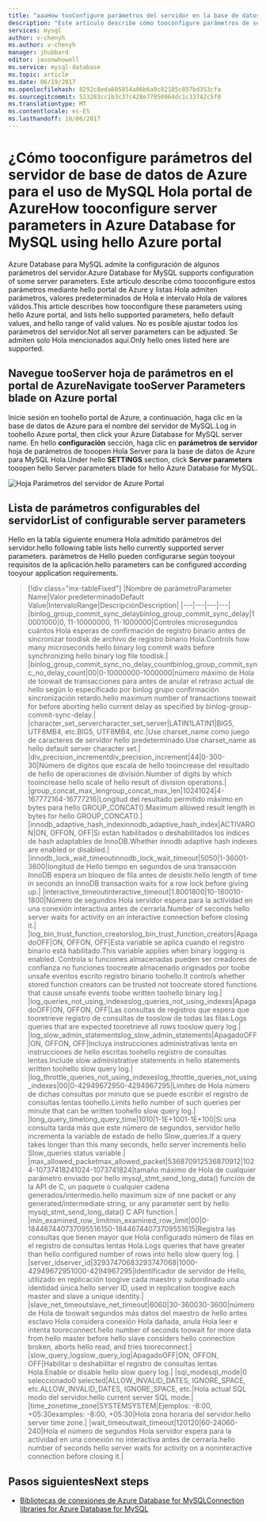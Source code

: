 ```yaml
---
title: "aaaHow tooConfigure parámetros del servidor en la base de datos de Azure para MySQL | Documentos de Microsoft"
description: "Este artículo describe cómo tooconfigure parámetros de servidor disponibles en la base de datos de Azure para el uso de MySQL Hola portal de Azure."
services: mysql
author: v-chenyh
ms.author: v-chenyh
manager: jhubbard
editor: jasonwhowell
ms.service: mysql-database
ms.topic: article
ms.date: 06/19/2017
ms.openlocfilehash: 8292c8eda605854a06b6a9c82185c857bd353cfa
ms.sourcegitcommit: 523283cc1b3c37c428e77850964dc1c33742c5f0
ms.translationtype: MT
ms.contentlocale: es-ES
ms.lasthandoff: 10/06/2017
---
```

# <a name="how-tooconfigure-server-parameters-in-azure-database-for-mysql-using-hello-azure-portal"></a><span data-ttu-id="4a13e-103">¿Cómo tooconfigure parámetros del servidor de base de datos de Azure para el uso de MySQL Hola portal de Azure</span><span class="sxs-lookup"><span data-stu-id="4a13e-103">How tooconfigure server parameters in Azure Database for MySQL using hello Azure portal</span></span>

<span data-ttu-id="4a13e-104">Azure Database para MySQL admite la configuración de algunos parámetros del servidor.</span><span class="sxs-lookup"><span data-stu-id="4a13e-104">Azure Database for MySQL supports configuration of some server parameters.</span></span> <span data-ttu-id="4a13e-105">Este artículo describe cómo tooconfigure estos parámetros mediante hello portal de Azure y listas Hola admiten parámetros, valores predeterminados de Hola e intervalo Hola de valores válidos.</span><span class="sxs-lookup"><span data-stu-id="4a13e-105">This article describes how tooconfigure these parameters using hello Azure portal, and lists hello supported parameters, hello default values, and hello range of valid values.</span></span> <span data-ttu-id="4a13e-106">No es posible ajustar todos los parámetros del servidor.</span><span class="sxs-lookup"><span data-stu-id="4a13e-106">Not all server parameters can be adjusted.</span></span> <span data-ttu-id="4a13e-107">Se admiten solo Hola mencionados aquí.</span><span class="sxs-lookup"><span data-stu-id="4a13e-107">Only hello ones listed here are supported.</span></span>

## <a name="navigate-tooserver-parameters-blade-on-azure-portal"></a><span data-ttu-id="4a13e-108">Navegue tooServer hoja de parámetros en el portal de Azure</span><span class="sxs-lookup"><span data-stu-id="4a13e-108">Navigate tooServer Parameters blade on Azure portal</span></span>

<span data-ttu-id="4a13e-109">Inicie sesión en toohello portal de Azure, a continuación, haga clic en la base de datos de Azure para el nombre del servidor de MySQL.</span><span class="sxs-lookup"><span data-stu-id="4a13e-109">Log in toohello Azure portal, then click your Azure Database for MySQL server name.</span></span> <span data-ttu-id="4a13e-110">En hello **configuración** sección, haga clic en **parámetros de servidor** hoja de parámetros de tooopen Hola Server para la base de datos de Azure para MySQL Hola.</span><span class="sxs-lookup"><span data-stu-id="4a13e-110">Under hello **SETTINGS** section, click **Server parameters** tooopen hello Server parameters blade for hello Azure Database for MySQL.</span></span>

![Hoja Parámetros del servidor de Azure Portal](./media/howto-server-parameters/auzre-portal-server-parameters.png)

## <a name="list-of-configurable-server-parameters"></a><span data-ttu-id="4a13e-112">Lista de parámetros configurables del servidor</span><span class="sxs-lookup"><span data-stu-id="4a13e-112">List of configurable server parameters</span></span>

<span data-ttu-id="4a13e-113">Hello en la tabla siguiente enumera Hola admitido parámetros del servidor.</span><span class="sxs-lookup"><span data-stu-id="4a13e-113">hello following table lists hello currently supported server parameters.</span></span> <span data-ttu-id="4a13e-114">parámetros de Hello pueden configurarse según tooyour requisitos de la aplicación.</span><span class="sxs-lookup"><span data-stu-id="4a13e-114">hello parameters can be configured according tooyour application requirements.</span></span>

> [!div class="mx-tableFixed"]
|<span data-ttu-id="4a13e-115">Nombre de parámetro</span><span class="sxs-lookup"><span data-stu-id="4a13e-115">Parameter Name</span></span>|<span data-ttu-id="4a13e-116">Valor predeterminado</span><span class="sxs-lookup"><span data-stu-id="4a13e-116">Default Value</span></span>|<span data-ttu-id="4a13e-117">Intervalo</span><span class="sxs-lookup"><span data-stu-id="4a13e-117">Range</span></span>|<span data-ttu-id="4a13e-118">Descripción</span><span class="sxs-lookup"><span data-stu-id="4a13e-118">Description</span></span>|
|---|---|---|---|
|<span data-ttu-id="4a13e-119">binlog_group_commit_sync_delay</span><span class="sxs-lookup"><span data-stu-id="4a13e-119">binlog_group_commit_sync_delay</span></span>|<span data-ttu-id="4a13e-120">1000</span><span class="sxs-lookup"><span data-stu-id="4a13e-120">1000</span></span>|<span data-ttu-id="4a13e-121">0, 11-1000000</span><span class="sxs-lookup"><span data-stu-id="4a13e-121">0, 11-1000000</span></span>|<span data-ttu-id="4a13e-122">Controles microsegundos cuántos Hola esperas de confirmación de registro binario antes de sincronizar toodisk de archivo de registro binario Hola.</span><span class="sxs-lookup"><span data-stu-id="4a13e-122">Controls how many microseconds hello binary log commit waits before synchronizing hello binary log file toodisk.</span></span>|
|<span data-ttu-id="4a13e-123">binlog_group_commit_sync_no_delay_count</span><span class="sxs-lookup"><span data-stu-id="4a13e-123">binlog_group_commit_sync_no_delay_count</span></span>|<span data-ttu-id="4a13e-124">0</span><span class="sxs-lookup"><span data-stu-id="4a13e-124">0</span></span>|<span data-ttu-id="4a13e-125">0-1000000</span><span class="sxs-lookup"><span data-stu-id="4a13e-125">0-1000000</span></span>|<span data-ttu-id="4a13e-126">número máximo de Hola de toowait de transacciones para antes de anular el retraso actual de hello según lo especificado por binlog grupo confirmación sincronización retardo.</span><span class="sxs-lookup"><span data-stu-id="4a13e-126">hello maximum number of transactions toowait for before aborting hello current delay as specified by binlog-group-commit-sync-delay.</span></span>|
|<span data-ttu-id="4a13e-127">character_set_server</span><span class="sxs-lookup"><span data-stu-id="4a13e-127">character_set_server</span></span>|<span data-ttu-id="4a13e-128">LATIN1</span><span class="sxs-lookup"><span data-stu-id="4a13e-128">LATIN1</span></span>|<span data-ttu-id="4a13e-129">BIG5, UTF8MB4, etc.</span><span class="sxs-lookup"><span data-stu-id="4a13e-129">BIG5, UTF8MB4, etc.</span></span>|<span data-ttu-id="4a13e-130">Use charset_name como juego de caracteres de servidor hello predeterminado.</span><span class="sxs-lookup"><span data-stu-id="4a13e-130">Use charset_name as hello default server character set.</span></span>|
|<span data-ttu-id="4a13e-131">div_precision_increment</span><span class="sxs-lookup"><span data-stu-id="4a13e-131">div_precision_increment</span></span>|<span data-ttu-id="4a13e-132">4</span><span class="sxs-lookup"><span data-stu-id="4a13e-132">4</span></span>|<span data-ttu-id="4a13e-133">0-30</span><span class="sxs-lookup"><span data-stu-id="4a13e-133">0-30</span></span>|<span data-ttu-id="4a13e-134">Número de dígitos que escala de hello tooincrease del resultado de hello de operaciones de división.</span><span class="sxs-lookup"><span data-stu-id="4a13e-134">Number of digits by which tooincrease hello scale of hello result of division operations.</span></span>|
|<span data-ttu-id="4a13e-135">group_concat_max_len</span><span class="sxs-lookup"><span data-stu-id="4a13e-135">group_concat_max_len</span></span>|<span data-ttu-id="4a13e-136">1024</span><span class="sxs-lookup"><span data-stu-id="4a13e-136">1024</span></span>|<span data-ttu-id="4a13e-137">4-16777216</span><span class="sxs-lookup"><span data-stu-id="4a13e-137">4-16777216</span></span>|<span data-ttu-id="4a13e-138">Longitud del resultado permitido máximo en bytes para hello GROUP_CONCAT().</span><span class="sxs-lookup"><span data-stu-id="4a13e-138">Maximum allowed result length in bytes for hello GROUP_CONCAT().</span></span>|
|<span data-ttu-id="4a13e-139">innodb_adaptive_hash_index</span><span class="sxs-lookup"><span data-stu-id="4a13e-139">innodb_adaptive_hash_index</span></span>|<span data-ttu-id="4a13e-140">ACTIVAR</span><span class="sxs-lookup"><span data-stu-id="4a13e-140">ON</span></span>|<span data-ttu-id="4a13e-141">ON, OFF</span><span class="sxs-lookup"><span data-stu-id="4a13e-141">ON, OFF</span></span>|<span data-ttu-id="4a13e-142">Si están habilitados o deshabilitados los índices de hash adaptables de InnoDB.</span><span class="sxs-lookup"><span data-stu-id="4a13e-142">Whether innodb adaptive hash indexes are enabled or disabled.</span></span>|
|<span data-ttu-id="4a13e-143">innodb_lock_wait_timeout</span><span class="sxs-lookup"><span data-stu-id="4a13e-143">innodb_lock_wait_timeout</span></span>|<span data-ttu-id="4a13e-144">50</span><span class="sxs-lookup"><span data-stu-id="4a13e-144">50</span></span>|<span data-ttu-id="4a13e-145">1-3600</span><span class="sxs-lookup"><span data-stu-id="4a13e-145">1-3600</span></span>|<span data-ttu-id="4a13e-146">longitud de Hello tiempo en segundos de una transacción InnoDB espera un bloqueo de fila antes de desistir.</span><span class="sxs-lookup"><span data-stu-id="4a13e-146">hello length of time in seconds an InnoDB transaction waits for a row lock before giving up.</span></span>|
|<span data-ttu-id="4a13e-147">interactive_timeout</span><span class="sxs-lookup"><span data-stu-id="4a13e-147">interactive_timeout</span></span>|<span data-ttu-id="4a13e-148">1.800</span><span class="sxs-lookup"><span data-stu-id="4a13e-148">1800</span></span>|<span data-ttu-id="4a13e-149">10-1800</span><span class="sxs-lookup"><span data-stu-id="4a13e-149">10-1800</span></span>|<span data-ttu-id="4a13e-150">Número de segundos Hola servidor espera para la actividad en una conexión interactiva antes de cerrarla.</span><span class="sxs-lookup"><span data-stu-id="4a13e-150">Number of seconds hello server waits for activity on an interactive connection before closing it.</span></span>|
|<span data-ttu-id="4a13e-151">log_bin_trust_function_creators</span><span class="sxs-lookup"><span data-stu-id="4a13e-151">log_bin_trust_function_creators</span></span>|<span data-ttu-id="4a13e-152">Apagado</span><span class="sxs-lookup"><span data-stu-id="4a13e-152">OFF</span></span>|<span data-ttu-id="4a13e-153">ON, OFF</span><span class="sxs-lookup"><span data-stu-id="4a13e-153">ON, OFF</span></span>|<span data-ttu-id="4a13e-154">Esta variable se aplica cuando el registro binario está habilitado.</span><span class="sxs-lookup"><span data-stu-id="4a13e-154">This variable applies when binary logging is enabled.</span></span> <span data-ttu-id="4a13e-155">Controla si funciones almacenadas pueden ser creadores de confianza no funciones toocreate almacenado originados por toobe unsafe eventos escrito registro binario toohello.</span><span class="sxs-lookup"><span data-stu-id="4a13e-155">It controls whether stored function creators can be trusted not toocreate stored functions that cause unsafe events toobe written toohello binary log.</span></span>|
|<span data-ttu-id="4a13e-156">log_queries_not_using_indexes</span><span class="sxs-lookup"><span data-stu-id="4a13e-156">log_queries_not_using_indexes</span></span>|<span data-ttu-id="4a13e-157">Apagado</span><span class="sxs-lookup"><span data-stu-id="4a13e-157">OFF</span></span>|<span data-ttu-id="4a13e-158">ON, OFF</span><span class="sxs-lookup"><span data-stu-id="4a13e-158">ON, OFF</span></span>|<span data-ttu-id="4a13e-159">Las consultas de registros que espera que tooretrieve registro de consultas de tooslow de todas las filas.</span><span class="sxs-lookup"><span data-stu-id="4a13e-159">Logs queries that are expected tooretrieve all rows tooslow query log.</span></span>|
|<span data-ttu-id="4a13e-160">log_slow_admin_statements</span><span class="sxs-lookup"><span data-stu-id="4a13e-160">log_slow_admin_statements</span></span>|<span data-ttu-id="4a13e-161">Apagado</span><span class="sxs-lookup"><span data-stu-id="4a13e-161">OFF</span></span>|<span data-ttu-id="4a13e-162">ON, OFF</span><span class="sxs-lookup"><span data-stu-id="4a13e-162">ON, OFF</span></span>|<span data-ttu-id="4a13e-163">Incluya instrucciones administrativas lenta en instrucciones de hello escritas toohello registro de consultas lentas.</span><span class="sxs-lookup"><span data-stu-id="4a13e-163">Include slow administrative statements in hello statements written toohello slow query log.</span></span>|
|<span data-ttu-id="4a13e-164">log_throttle_queries_not_using_indexes</span><span class="sxs-lookup"><span data-stu-id="4a13e-164">log_throttle_queries_not_using_indexes</span></span>|<span data-ttu-id="4a13e-165">0</span><span class="sxs-lookup"><span data-stu-id="4a13e-165">0</span></span>|<span data-ttu-id="4a13e-166">0-4294967295</span><span class="sxs-lookup"><span data-stu-id="4a13e-166">0-4294967295</span></span>|<span data-ttu-id="4a13e-167">Límites de Hola número de dichas consultas por minuto que se puede escribir el registro de consultas lentas toohello.</span><span class="sxs-lookup"><span data-stu-id="4a13e-167">Limits hello number of such queries per minute that can be written toohello slow query log.</span></span>|
|<span data-ttu-id="4a13e-168">long_query_time</span><span class="sxs-lookup"><span data-stu-id="4a13e-168">long_query_time</span></span>|<span data-ttu-id="4a13e-169">10</span><span class="sxs-lookup"><span data-stu-id="4a13e-169">10</span></span>|<span data-ttu-id="4a13e-170">1-1E+100</span><span class="sxs-lookup"><span data-stu-id="4a13e-170">1-1E+100</span></span>|<span data-ttu-id="4a13e-171">Si una consulta tarda más que este número de segundos, servidor hello incrementa la variable de estado de hello Slow_queries.</span><span class="sxs-lookup"><span data-stu-id="4a13e-171">If a query takes longer than this many seconds, hello server increments hello Slow_queries status variable.</span></span>|
|<span data-ttu-id="4a13e-172">max_allowed_packet</span><span class="sxs-lookup"><span data-stu-id="4a13e-172">max_allowed_packet</span></span>|<span data-ttu-id="4a13e-173">536870912</span><span class="sxs-lookup"><span data-stu-id="4a13e-173">536870912</span></span>|<span data-ttu-id="4a13e-174">1024-1073741824</span><span class="sxs-lookup"><span data-stu-id="4a13e-174">1024-1073741824</span></span>|<span data-ttu-id="4a13e-175">tamaño máximo de Hola de cualquier parámetro enviado por hello mysql_stmt_send_long_data() función de la API de C, un paquete o cualquier cadena generados/intermedio.</span><span class="sxs-lookup"><span data-stu-id="4a13e-175">hello maximum size of one packet or any generated/intermediate string, or any parameter sent by hello mysql_stmt_send_long_data() C API function.</span></span>|
|<span data-ttu-id="4a13e-176">min_examined_row_limit</span><span class="sxs-lookup"><span data-stu-id="4a13e-176">min_examined_row_limit</span></span>|<span data-ttu-id="4a13e-177">0</span><span class="sxs-lookup"><span data-stu-id="4a13e-177">0</span></span>|<span data-ttu-id="4a13e-178">0-18446744073709551615</span><span class="sxs-lookup"><span data-stu-id="4a13e-178">0-18446744073709551615</span></span>|<span data-ttu-id="4a13e-179">Registra las consultas que tienen mayor que Hola configurado número de filas en el registro de consultas lentas Hola.</span><span class="sxs-lookup"><span data-stu-id="4a13e-179">Logs queries that have greater than hello configured number of rows into hello slow query log.</span></span> |
|<span data-ttu-id="4a13e-180">server_id</span><span class="sxs-lookup"><span data-stu-id="4a13e-180">server_id</span></span>|<span data-ttu-id="4a13e-181">3293747068</span><span class="sxs-lookup"><span data-stu-id="4a13e-181">3293747068</span></span>|<span data-ttu-id="4a13e-182">1000-4294967295</span><span class="sxs-lookup"><span data-stu-id="4a13e-182">1000-4294967295</span></span>|<span data-ttu-id="4a13e-183">Identificador de servidor de Hello, utilizado en replicación toogive cada maestro y subordinado una identidad única.</span><span class="sxs-lookup"><span data-stu-id="4a13e-183">hello server ID, used in replication toogive each master and slave a unique identity.</span></span>|
|<span data-ttu-id="4a13e-184">slave_net_timeout</span><span class="sxs-lookup"><span data-stu-id="4a13e-184">slave_net_timeout</span></span>|<span data-ttu-id="4a13e-185">60</span><span class="sxs-lookup"><span data-stu-id="4a13e-185">60</span></span>|<span data-ttu-id="4a13e-186">30-3600</span><span class="sxs-lookup"><span data-stu-id="4a13e-186">30-3600</span></span>|<span data-ttu-id="4a13e-187">número de Hola de toowait segundos más datos del maestro de hello antes esclavo Hola considera conexión Hola dañada, anula Hola leer e intenta tooreconnect.</span><span class="sxs-lookup"><span data-stu-id="4a13e-187">hello number of seconds toowait for more data from hello master before hello slave considers hello connection broken, aborts hello read, and tries tooreconnect.</span></span>|
|<span data-ttu-id="4a13e-188">slow_query_log</span><span class="sxs-lookup"><span data-stu-id="4a13e-188">slow_query_log</span></span>|<span data-ttu-id="4a13e-189">Apagado</span><span class="sxs-lookup"><span data-stu-id="4a13e-189">OFF</span></span>|<span data-ttu-id="4a13e-190">ON, OFF</span><span class="sxs-lookup"><span data-stu-id="4a13e-190">ON, OFF</span></span>|<span data-ttu-id="4a13e-191">Habilitar o deshabilitar el registro de consultas lentas Hola.</span><span class="sxs-lookup"><span data-stu-id="4a13e-191">Enable or disable hello slow query log.</span></span>|
|<span data-ttu-id="4a13e-192">sql_mode</span><span class="sxs-lookup"><span data-stu-id="4a13e-192">sql_mode</span></span>|<span data-ttu-id="4a13e-193">0 seleccionado</span><span class="sxs-lookup"><span data-stu-id="4a13e-193">0 selected</span></span>|<span data-ttu-id="4a13e-194">ALLOW_INVALID_DATES, IGNORE_SPACE, etc.</span><span class="sxs-lookup"><span data-stu-id="4a13e-194">ALLOW_INVALID_DATES, IGNORE_SPACE, etc.</span></span>|<span data-ttu-id="4a13e-195">Hola actual SQL modo del servidor.</span><span class="sxs-lookup"><span data-stu-id="4a13e-195">hello current server SQL mode.</span></span>|
|<span data-ttu-id="4a13e-196">time_zone</span><span class="sxs-lookup"><span data-stu-id="4a13e-196">time_zone</span></span>|<span data-ttu-id="4a13e-197">SYSTEM</span><span class="sxs-lookup"><span data-stu-id="4a13e-197">SYSTEM</span></span>|<span data-ttu-id="4a13e-198">Ejemplos: -8:00, +05:30</span><span class="sxs-lookup"><span data-stu-id="4a13e-198">examples: -8:00, +05:30</span></span>|<span data-ttu-id="4a13e-199">Hola zona horaria del servidor.</span><span class="sxs-lookup"><span data-stu-id="4a13e-199">hello server time zone.</span></span>|
|<span data-ttu-id="4a13e-200">wait_timeout</span><span class="sxs-lookup"><span data-stu-id="4a13e-200">wait_timeout</span></span>|<span data-ttu-id="4a13e-201">120</span><span class="sxs-lookup"><span data-stu-id="4a13e-201">120</span></span>|<span data-ttu-id="4a13e-202">60-240</span><span class="sxs-lookup"><span data-stu-id="4a13e-202">60-240</span></span>|<span data-ttu-id="4a13e-203">Hola el número de segundos Hola servidor espera para la actividad en una conexión no interactiva antes de cerrarla.</span><span class="sxs-lookup"><span data-stu-id="4a13e-203">hello number of seconds hello server waits for activity on a noninteractive connection before closing it.</span></span>|

## <a name="next-steps"></a><span data-ttu-id="4a13e-204">Pasos siguientes</span><span class="sxs-lookup"><span data-stu-id="4a13e-204">Next steps</span></span>
- [<span data-ttu-id="4a13e-205">Bibliotecas de conexiones de Azure Database for MySQL</span><span class="sxs-lookup"><span data-stu-id="4a13e-205">Connection libraries for Azure Database for MySQL</span></span>](concepts-connection-libraries.md)
